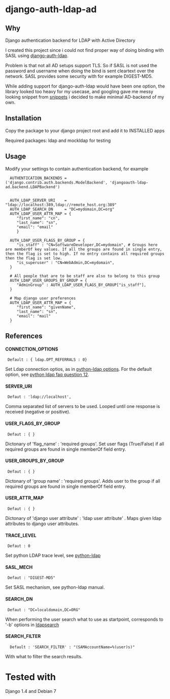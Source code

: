 django-auth-ldap-ad
===================


## Why
Django authentication backend for LDAP with Active Directory

I created this project since i could not find proper way of doing binding with SASL using  [django-auth-ldap](https://pythonhosted.org/django-auth-ldap/).

Problem is that not all AD setups support TLS. So if SASL is not used the password and username when doing the bind is sent cleartext over the network. SASL provides some security with for example DIGEST-MD5.

While adding support for django-auth-ldap would have been one option, the library looked too heavy for my usecase, and googling gave me messy looking snippet from [snippets](https://djangosnippets.org/snippets/501/) i decided to make minimal AD-backend of my own.


## Installation
Copy the package to your django project root and add it to INSTALLED apps

Required packages: ldap and mockldap for testing

## Usage

Modify your settings to contain authentication backend, for example

      AUTHENTICATION_BACKENDS = ('django.contrib.auth.backends.ModelBackend', 'djangoauth-ldap-ad.backend.LDAPBackend')
      

      AUTH_LDAP_SERVER_URI    = "ldap://localhost:389,ldap://remote_host.org:389"
      AUTH_LDAP_SEARCH_DN     = "DC=mydomain,DC=org"
      AUTH_LDAP_USER_ATTR_MAP = {
         "first_name": "cn",
         "last_name": "sn",
         "email": "email"
         }

      AUTH_LDAP_USER_FLAGS_BY_GROUP = {
         "is_staff" : "CN=SoftwareDeveloper,DC=mydomain", # Groups here are memberOf key values. If all the groups are found in single entry, then the flag is set to high. If no entry contains all required groups then the flag is set low.
         "is_superuser" : "CN=WebAdmin,DC=mydomain",
      }
      
      # All people that are to be staff are also to belong to this group  
      AUTH_LDAP_USER_GROUPS_BY_GROUP = {
         "AdminGroup" : AUTH_LDAP_USER_FLAGS_BY_GROUP["is_staff"],
      }
      
      # Map django user preferences
      AUTH_LDAP_USER_ATTR_MAP = {
         "first_name": "givenName",
         "last_name": "sn",
         "email": "mail"
      }


## References

#### CONNECTION_OPTIONS
     Default : { ldap.OPT_REFERRALS : 0} 
  
Set Ldap connection optios, as in [python-ldap options](http://www.python-ldap.org/doc/html/ldap.html#options).
For the default option, see [python ldap faq question 12](http://www.python-ldap.org/faq.shtml).


#### SERVER_URI
     Defaut : 'ldap://localhost',
Comma separated list of servers to be used. Looped until one response is received (negative or positive).

#### USER_FLAGS_BY_GROUP
     Defaut : { }
Dictonary of 'flag_name' : 'required groups'. Set user flags (True/False) if all required groups are found in single memberOf field entry.

#### USER_GROUPS_BY_GROUP
     Defaut : { }
Dictonary of 'group name' : 'required groups'. Adds user to the group  if all required groups are found in single memberOf field entry.



#### USER_ATTR_MAP
     Defaut : { }
Dictonary of 'django user attribute' : 'ldap user attribute' . Maps given ldap attributes to django user attributes.


#### TRACE_LEVEL
     Defaut : 0
Set python LDAP trace level, see [python-ldap](http://www.python-ldap.org/doc/html/ldap.html)

#### SASL_MECH
     Defaut : "DIGEST-MD5"
Set SASL mechanism, see python-ldap manual.


#### SEARCH_DN
     Defaut : "DC=localdomain,DC=ORG"
When performing the user search what to use as startpoint, corresponds to '-b' options in [ldapsearch](http://linux.die.net/man/1/ldapsearch)
     
#### SEARCH_FILTER   
      Default : 'SEARCH_FILTER' : "(SAMAccountName=%(user)s)"
With what to filter the search results.

# Tested with

Django 1.4 and Debian 7









